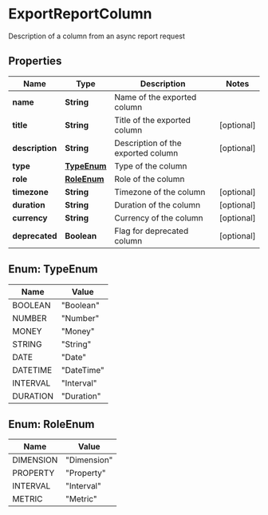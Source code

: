 

# ExportReportColumn

Description of a column from an async report request

## Properties

| Name | Type | Description | Notes |
|------------ | ------------- | ------------- | -------------|
|**name** | **String** | Name of the exported column |  |
|**title** | **String** | Title of the exported column |  [optional] |
|**description** | **String** | Description of the exported column |  [optional] |
|**type** | [**TypeEnum**](#TypeEnum) | Type of the column |  |
|**role** | [**RoleEnum**](#RoleEnum) | Role of the column |  |
|**timezone** | **String** | Timezone of the column |  [optional] |
|**duration** | **String** | Duration of the column |  [optional] |
|**currency** | **String** | Currency of the column |  [optional] |
|**deprecated** | **Boolean** | Flag for deprecated column |  [optional] |



## Enum: TypeEnum

| Name | Value |
|---- | -----|
| BOOLEAN | &quot;Boolean&quot; |
| NUMBER | &quot;Number&quot; |
| MONEY | &quot;Money&quot; |
| STRING | &quot;String&quot; |
| DATE | &quot;Date&quot; |
| DATETIME | &quot;DateTime&quot; |
| INTERVAL | &quot;Interval&quot; |
| DURATION | &quot;Duration&quot; |



## Enum: RoleEnum

| Name | Value |
|---- | -----|
| DIMENSION | &quot;Dimension&quot; |
| PROPERTY | &quot;Property&quot; |
| INTERVAL | &quot;Interval&quot; |
| METRIC | &quot;Metric&quot; |



